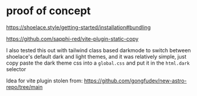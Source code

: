 # proof of concept

https://shoelace.style/getting-started/installation#bundling

https://github.com/sapphi-red/vite-plugin-static-copy

I also tested this out with tailwind class based darkmode to switch between shoelace's default dark and light themes, and it was relatively simple, just copy paste the dark theme css into a `global.css` and put it in the `html.dark` selector


Idea for vite plugin stolen from: https://github.com/gongfudev/new-astro-repo/tree/main
